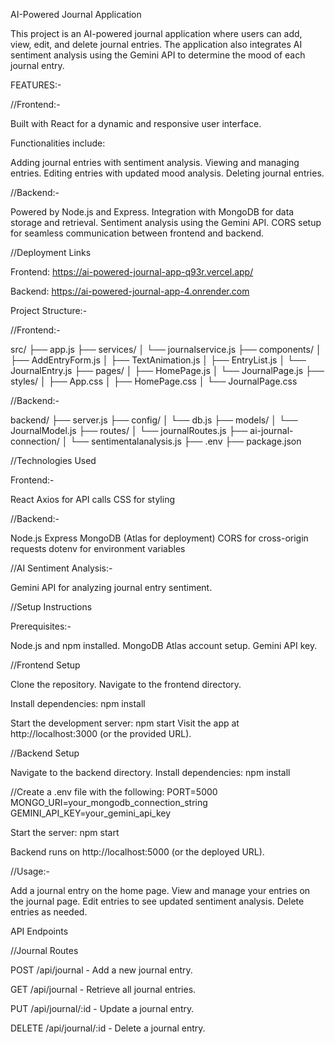AI-Powered Journal Application

This project is an AI-powered journal application where users can add, view, edit, and delete journal entries. The application also integrates AI sentiment analysis using the Gemini API to determine the mood of each journal entry.

FEATURES:-

//Frontend:-

Built with React for a dynamic and responsive user interface.

Functionalities include:

Adding journal entries with sentiment analysis.
Viewing and managing entries.
Editing entries with updated mood analysis.
Deleting journal entries.

//Backend:-

Powered by Node.js and Express.
Integration with MongoDB for data storage and retrieval.
Sentiment analysis using the Gemini API.
CORS setup for seamless communication between frontend and backend.


//Deployment Links

Frontend: https://ai-powered-journal-app-q93r.vercel.app/

Backend: https://ai-powered-journal-app-4.onrender.com


Project Structure:-

//Frontend:-

src/
├── app.js
├── services/
│   └── journalservice.js
├── components/
│   ├── AddEntryForm.js
│   ├── TextAnimation.js
│   ├── EntryList.js
│   └── JournalEntry.js
├── pages/
│   ├── HomePage.js
│   └── JournalPage.js
├── styles/
│   ├── App.css
│   ├── HomePage.css
│   └── JournalPage.css

//Backend:-

backend/
├── server.js
├── config/
│   └── db.js
├── models/
│   └── JournalModel.js
├── routes/
│   └── journalRoutes.js
├── ai-journal-connection/
│   └── sentimentalanalysis.js
├── .env
├── package.json

//Technologies Used

Frontend:-

React
Axios for API calls
CSS for styling

//Backend:-

Node.js
Express
MongoDB (Atlas for deployment)
CORS for cross-origin requests
dotenv for environment variables


//AI Sentiment Analysis:-

Gemini API for analyzing journal entry sentiment.

//Setup Instructions

Prerequisites:-

Node.js and npm installed.
MongoDB Atlas account setup.
Gemini API key.

//Frontend Setup

Clone the repository.
Navigate to the frontend directory.

Install dependencies:
npm install

Start the development server:
npm start
Visit the app at http://localhost:3000 (or the provided URL).

//Backend Setup

Navigate to the backend directory.
Install dependencies:
npm install

//Create a .env file with the following:
PORT=5000
MONGO_URI=your_mongodb_connection_string
GEMINI_API_KEY=your_gemini_api_key

Start the server:
npm start

Backend runs on http://localhost:5000 (or the deployed URL).


//Usage:-

Add a journal entry on the home page.
View and manage your entries on the journal page.
Edit entries to see updated sentiment analysis.
Delete entries as needed.

API Endpoints

//Journal Routes

POST /api/journal - Add a new journal entry.

GET /api/journal - Retrieve all journal entries.

PUT /api/journal/:id - Update a journal entry.

DELETE /api/journal/:id - Delete a journal entry.


